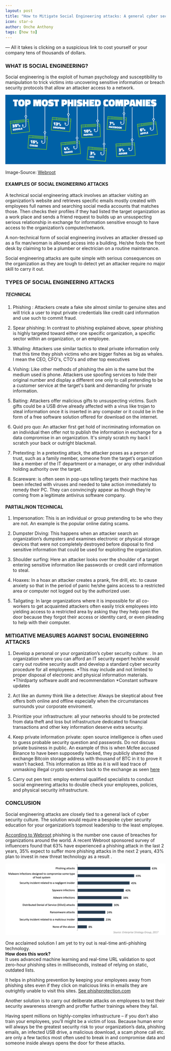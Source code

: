 ```yaml
---
layout: post
title: "How to Mitigate Social Engineering attacks: A general cyber security culture"
icon: star-o
author: Onche Anthony
tags: [how to]
---
```

— All it takes is clicking on a suspicious link to cost yourself or your company tens of thousands of dollars.

### WHAT IS SOCIAL ENGINEERING?

Social engineering is the exploit of human psychology and susceptibility to manipulation to trick victims into uncovering sensitive information or breach security protocols that allow an attacker access to a network.<br/>

<img src="/img/news/most_phished_sites.png">


Image-Source: [Webroot](https://www-cdn.webroot.com/4215/0956/5734/QTT_0917_Phishing_is_the_New_Black_Infographic_F.pdf)

#### EXAMPLES OF SOCIAL ENGINEERING ATTACKS
A technical social engineering attack involves an attacker visiting an organization’s  website and retrieves specific emails mostly created with employees full names and searching social media accounts that matches those. Then checks their profiles if they had listed the target organization as a work place and sends a friend request to builds up an unsuspecting serious relationship in exchange for information sensitive enough to have access to the organization’s computer/network. 


A non-technical form of social engineering involves an attacker dressed up as a fix man/woman is allowed access into a building. He/she fools the front desk by claiming to be a plumber or electrician on a routine maintenance.

Social engineering attacks are quite simple with serious consequences on the organization as they are tough to detect yet an attacker require no major skill to carry it out.

### TYPES OF SOCIAL ENGINEERING ATTACKS

##### TECHNICAL

1. Phishing : Attackers create a fake site almost similar to genuine sites and will trick a user to input private credentials like credit card information and use such to commit fraud.
 
2. Spear phishing: In contrast to phishing explained above, spear phishing is highly targeted toward either one specific organization, a specific sector within an organization, or an employee.

3. Whaling: Attackers use similar tactics to steal private information only that this time they phish victims who are bigger fishes as big as whales. I mean the CEO, CFO's, CTO's and other top executives

4. Vishing: Like other methods of phishing the aim is the same but the medium used is phone. Attackers use spoofing services to hide their original number and display a different one only to call pretending to be a customer service at the target's bank and demanding for private information.

5. Baiting: Attackers offer malicious gifts to unsuspecting victims. Such gifts could be a USB drive already affected with a virus like trojan to steal information once it is inserted in any computer or it could be in the form of a free software solution offered for download on the internet.

6. Quid pro quo: An attacker first get hold of incriminating information on an individual then offer not to publish the information in exchange for a data compromise in an organization. It's simply scratch my back I scratch your back or outright blackmail. 

7. Pretexting: In a pretexting attack, the attacker poses as a person of trust, such as a family member, someone from the target’s organization like a member of the IT department or a manager, or any other individual holding authority over the target.

8. Scareware: is often seen in pop-ups telling targets their machine has been infected with viruses and needed to take action immediately to remedy their PC. They can convincingly appear as though they’re coming from a legitimate antivirus software company.

#### PARTIAL/NON TECHNICAL

1. Impersonation:  This is an individual or group pretending to be who they are not. An example is the popular online dating scams.

2. Dumpster Diving:  This happens when an attacker search an organization’s dumpsters and examines electronic or physical storage devices that were not completely destroyed before disposal to find sensitive information that could be used for exploiting the organization.  

3. Shoulder surfing:  Here an attacker looks over the shoulder of a target entering sensitive information like passwords or credit card information to steal.

4. Hoaxes: In a hoax an attacker creates a prank, fire drill, etc. to cause anxiety so that in the period of panic he/she gains access to a restricted area or computer not logged out by the authorized user.

5. Tailgating: In large organizations where it is impossible for all co-workers to get acquainted attackers often easily trick employees into 	yielding access to a restricted area by asking thay they help open the door because they forgot their access or identity card, or even pleading to help with their computer.


### MITIGATIVE MEASURES AGAINST SOCIAL ENGINEERING ATTACKS

1. Develop a personal or your organization’s cyber security culture: . In an organization where you can afford an IT security expert he/she would carry out routine security audit and develop a standard cyber security procedure for all employeees. 
*This may include and not limited to proper disposal of electronic and physical information materials.
*Thirdparty software audit and recommendation
*Constant software updates

2. Act like an dummy think like a detective:  Always be skeptical about free offers both online and offline especially when the circumstances surrounds your corporate enviroment.
 

3. Prioritize your infrastructure: all your networks should to be protected from data theft and loss but infrastructure dedicated to financial transactions and other key information deserve extra security.

4. Keep private information private: open source intelligence is often used to guess probable security question and passwords. Do not discuss private business in public. An example of this is when Mcfee accused Binance to have been supposedly hacked, they publicly shared the exchange Bitcoin storage address with thousand of BTC in it to prove it wasn’t hacked. This information as little as it is will lead trace of unmasking illegal crypto spenders back to the exchange as seen [here](https://www.bellingcat.com/resources/how-tos/2019/03/26/how-to-track-illegal-funding-campaigns-via-cryptocurrency/)

5. Carry out pen test: employ external qualified specialists to conduct social engineering attacks to double check your employees, policies, and physical security infrastructure.


### CONCLUSION

Social engineering attacks are closely tied to a general lack of cyber security culture. The solution would require a bespoke cyber security education for your organization’s topmost leadership to the least employee.

[According to Webroot](https://www.webroot.com/us/en/business/threat-intelligence/internet/real-time-anti-phishing) phishing is the number one cause of breaches for organizations around the world. A recent Webroot sponsored survey of influencers found that 63% have experienced a phishing attack in the last 2 years, 35% expect to suffer more phishing attacks in the next 2 years, 43% plan to invest in new threat technology as a result .

<img src="/img/news/phising_attacks.png">

One acclaimed solution I am yet to try out is real-time anti-phishing technology. <br>
**How does this work?** <br>
It uses advanced machine learning and real-time URL validation to spot zero-hour phishing sites in milliseconds, instead of relying on static, outdated lists. 

It helps in phishing prevention by keeping your employees away from phishing sites even if they click on malicious links in emails they are outrightly unable to visit this sites. [See phishprotection.com](https://www.phishprotection.com)

Another solution is to carry out deliberate attacks on employees to test their security awareness strength and proffer further trainings where they fail.

Having spent millions on highly-complex infrastructure – if you don’t also train your employees, you’ll might be a victim of loss.
Because human error will always be the greatest security risk to your organization’s  data, phishing emails, an infected USB drive, a malicious download, a scam phone call etc. are only a few tactics most often used to break in and compromise data and someone inside always opens the door for these attacks.
